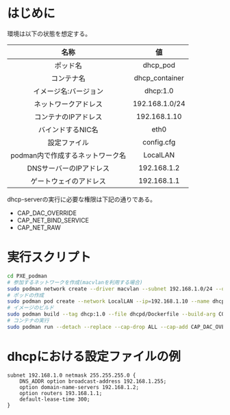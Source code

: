 # はじめに
環境は以下の状態を想定する。

|名称|値|
|:-:|:-:|
|ポッド名|dhcp_pod|
|コンテナ名|dhcp_container|
|イメージ名:バージョン|dhcp:1.0|
|ネットワークアドレス|192.168.1.0/24|
|コンテナのIPアドレス|192.168.1.10|
|バインドするNIC名|eth0|
|設定ファイル|config.cfg|
|podman内で作成するネットワーク名|LocalLAN|
|DNSサーバーのIPアドレス|192.168.1.2|
|ゲートウェイのアドレス|192.168.1.1|

dhcp-serverの実行に必要な権限は下記の通りである。
- CAP_DAC_OVERRIDE
- CAP_NET_BIND_SERVICE
- CAP_NET_RAW

# 実行スクリプト
```bash
cd PXE_podman
# 参加するネットワークを作成(macvlanを利用する場合)
sudo podman network create --driver macvlan --subnet 192.168.1.0/24 --opt parent=eth0 LocalLAN
# ポッドの作成
sudo podman pod create --network LocalLAN --ip=192.168.1.10 --name dhcp_pod
# イメージのビルド
sudo podman build --tag dhcp:1.0 --file dhcpd/Dockerfile --build-arg CONFIG_FILE=config.cfg .
# コンテナの実行
sudo podman run --detach --replace --cap-drop ALL --cap-add CAP_DAC_OVERRIDE,CAP_NET_BIND_SERVICE,CAP_NET_RAW --pod DHCPpod --name dhcp_container dhcp:1.0
```
# dhcpにおける設定ファイルの例
```
subnet 192.168.1.0 netmask 255.255.255.0 {
    DNS_ADDR option broadcast-address 192.168.1.255;
    option domain-name-servers 192.168.1.2;
    option routers 193.168.1.1;
    default-lease-time 300;
}
```
